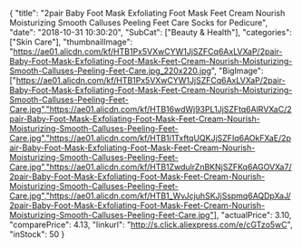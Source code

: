 {
	"title": "2pair Baby Foot Mask Exfoliating Foot Mask Feet Cream Nourish Moisturizing Smooth Calluses Peeling Feet Care Socks for Pedicure",
	"date": "2018-10-31 10:30:20",
	"SubCat": ["Beauty & Health"],
	"categories": ["Skin Care"],
	"thumbnailImage": "https://ae01.alicdn.com/kf/HTB1Px5VXwCYW1JjSZFCq6AxLVXaP/2pair-Baby-Foot-Mask-Exfoliating-Foot-Mask-Feet-Cream-Nourish-Moisturizing-Smooth-Calluses-Peeling-Feet-Care.jpg_220x220.jpg",
	"BigImage": ["https://ae01.alicdn.com/kf/HTB1Px5VXwCYW1JjSZFCq6AxLVXaP/2pair-Baby-Foot-Mask-Exfoliating-Foot-Mask-Feet-Cream-Nourish-Moisturizing-Smooth-Calluses-Peeling-Feet-Care.jpg","https://ae01.alicdn.com/kf/HTB16wdWj93PL1JjSZFtq6AlRVXaC/2pair-Baby-Foot-Mask-Exfoliating-Foot-Mask-Feet-Cream-Nourish-Moisturizing-Smooth-Calluses-Peeling-Feet-Care.jpg","https://ae01.alicdn.com/kf/HTB1i1TxftqUQKJjSZFIq6AOkFXaE/2pair-Baby-Foot-Mask-Exfoliating-Foot-Mask-Feet-Cream-Nourish-Moisturizing-Smooth-Calluses-Peeling-Feet-Care.jpg","https://ae01.alicdn.com/kf/HTB1ZwdulrZnBKNjSZFKq6AGOVXa7/2pair-Baby-Foot-Mask-Exfoliating-Foot-Mask-Feet-Cream-Nourish-Moisturizing-Smooth-Calluses-Peeling-Feet-Care.jpg","https://ae01.alicdn.com/kf/HTB1_WvJcjuhSKJjSspmq6AQDpXaJ/2pair-Baby-Foot-Mask-Exfoliating-Foot-Mask-Feet-Cream-Nourish-Moisturizing-Smooth-Calluses-Peeling-Feet-Care.jpg"],
	"actualPrice": 3.10,
	"comparePrice": 4.13,
	"linkurl": "http://s.click.aliexpress.com/e/cGTzo5wC",
	"inStock": 50
}
